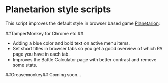 # Planetarion style scripts
This script improves the default style in browser based game <a href="http://www.planetarion.com">Planetarion</a>:

##TamperMonkey for Chrome etc.##
- Adding a blue color and bold text on active menu items.
- Set short titles in browser tabs so you get a good overview of which PA page you have in each tab.
- Improves the Battle Calculator page with better contrast and remove some stats.

##Greasemonkey##
Coming soon...
